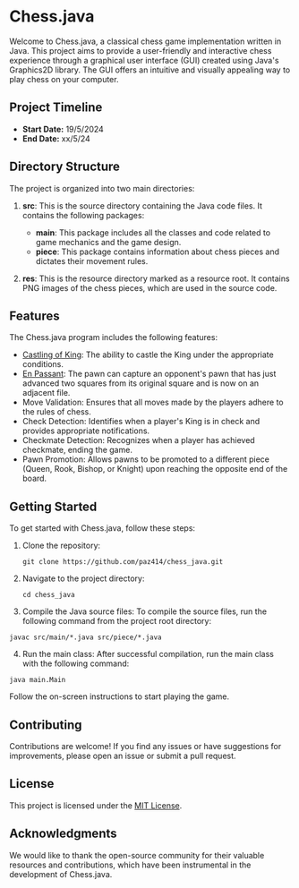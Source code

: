 # Chess.java

Welcome to Chess.java, a classical chess game implementation written in Java. This project aims to provide a user-friendly and interactive chess experience through a graphical user interface (GUI) created using Java's Graphics2D library. The GUI offers an intuitive and visually appealing way to play chess on your computer.

## Project Timeline

- **Start Date:** 19/5/2024
- **End Date:** xx/5/24

## Directory Structure

The project is organized into two main directories:

1. **src**: This is the source directory containing the Java code files. It contains the following packages:
   - **main**: This package includes all the classes and code related to game mechanics and the game design.
   - **piece**: This package contains information about chess pieces and dictates their movement rules.

2. **res**: This is the resource directory marked as a resource root. It contains PNG images of the chess pieces, which are used in the source code.

## Features

The Chess.java program includes the following features:

- [Castling of King](https://en.wikipedia.org/wiki/Castling#:~:text=Castling%20is%20permitted%20only%20if,pieces%20are%20moved%20at%20once.): The ability to castle the King under the appropriate conditions.
- [En Passant](https://en.wikipedia.org/wiki/En_passant): The pawn can capture an opponent's pawn that has just advanced two squares from its original square and is now on an adjacent file.
- Move Validation: Ensures that all moves made by the players adhere to the rules of chess.
- Check Detection: Identifies when a player's King is in check and provides appropriate notifications.
- Checkmate Detection: Recognizes when a player has achieved checkmate, ending the game.
- Pawn Promotion: Allows pawns to be promoted to a different piece (Queen, Rook, Bishop, or Knight) upon reaching the opposite end of the board.

## Getting Started

To get started with Chess.java, follow these steps:

1. Clone the repository:
   ````
   git clone https://github.com/paz414/chess_java.git
   ````
2. Navigate to the project directory:
   ````
   cd chess_java
   ````
3. Compile the Java source files:
To compile the source files, run the following command from the project root directory:

````
javac src/main/*.java src/piece/*.java
````
4. Run the main class: After successful compilation, run the main class with the following command:
````
java main.Main
````

Follow the on-screen instructions to start playing the game.

## Contributing

Contributions are welcome! If you find any issues or have suggestions for improvements, please open an issue or submit a pull request.

## License

This project is licensed under the [MIT License](LICENSE).

## Acknowledgments

We would like to thank the open-source community for their valuable resources and contributions, which have been instrumental in the development of Chess.java.
